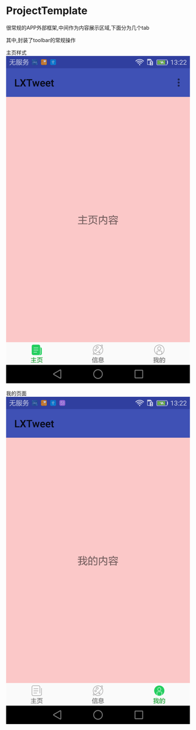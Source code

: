 # ProjectTemplate

很常规的APP外部框架,中间作为内容展示区域,下面分为几个tab

其中,封装了toolbar的常规操作

主页样式
![Alt text](Screenshots/home.png)

我的页面
![Alt text](Screenshots/mine.png)